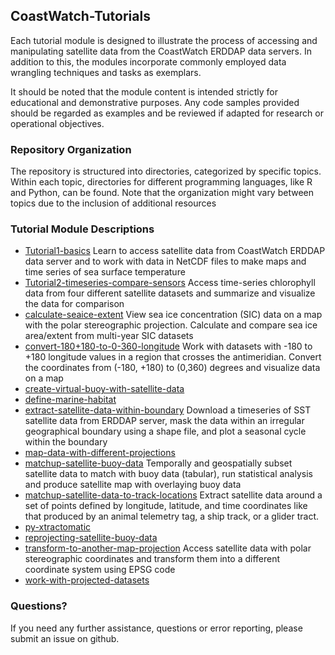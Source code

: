 ## CoastWatch-Tutorials

Each tutorial module is designed to illustrate the process of accessing and manipulating satellite data from the CoastWatch ERDDAP data servers. In addition to this, the modules incorporate commonly employed data wrangling techniques and tasks as exemplars. 

It should be noted that the module content is intended strictly for educational and demonstrative purposes. Any code samples provided should be regarded as examples and be reviewed if adapted for research or operational objectives.

### Repository Organization
The repository is structured into directories, categorized by specific topics. Within each topic, directories for different programming languages, like R and Python, can be found. Note that the organization might vary between topics due to the inclusion of additional resources


### Tutorial Module Descriptions

* [Tutorial1-basics](Tutorial1-basics) 
Learn to access satellite data from CoastWatch ERDDAP data server and to work with data in NetCDF files to make maps and time series of sea surface temperature
* [Tutorial2-timeseries-compare-sensors](Tutorial2-timeseries-compare-sensors)
Access time-series chlorophyll data from four different satellite datasets and summarize and visualize the data for comparison
* [calculate-seaice-extent](calculate-seaice-extent)
View sea ice concentration (SIC) data on a map with the polar stereographic projection.  Calculate and compare sea ice area/extent from multi-year SIC datasets
* [convert-180+180-to-0-360-longitude](convert-180+180-to-0-360-longitude)
Work with datasets with -180 to +180 longitude values in a region that crosses the antimeridian.  Convert the coordinates from (-180, +180) to (0,360) degrees and visualize data on a map
* [create-virtual-buoy-with-satellite-data](create-virtual-buoy-with-satellite-data)
* [define-marine-habitat](define-marine-habitat)
* [extract-satellite-data-within-boundary](extract-satellite-data-within-boundary)
  Download a timeseries of SST satellite data from ERDDAP server, mask the data within an irregular geographical boundary using a shape file, and plot a seasonal cycle within the boundary
* [map-data-with-different-projections](map-data-with-different-projections)
* [matchup-satellite-buoy-data](matchup-satellite-buoy-data)
  Temporally and geospatially subset satellite data to match with buoy data (tabular), run statistical analysis and produce satellite map with overlaying buoy data
* [matchup-satellite-data-to-track-locations](matchup-satellite-data-to-track-locations)
  Extract satellite data around a set of points defined by longitude, latitude, and time coordinates like that produced by an animal telemetry tag, a ship track, or a glider tract.
* [py-xtractomatic](py-xtractomatic)
* [reprojecting-satellite-buoy-data](reprojecting-satellite-buoy-data)
* [transform-to-another-map-projection](transform-to-another-map-projection)
  	Access satellite data with polar stereographic coordinates and transform them into a different coordinate system using EPSG code
* [work-with-projected-datasets](work-with-projected-datasets)

  

### Questions?

If you need any further assistance, questions or error reporting, please submit an issue on github.


